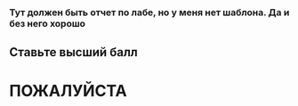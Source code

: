 ### Тут должен быть отчет по лабе, но у меня нет шаблона. Да и без него хорошо
## Ставьте высший балл
# ПОЖАЛУЙСТА